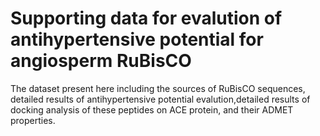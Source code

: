 # Supporting data for evalution of antihypertensive potential for angiosperm RuBisCO
The dataset present here including the sources of RuBisCO sequences, detailed results of antihypertensive potential evalution,detailed results of docking analysis of these peptides on ACE protein, and their ADMET properties.
